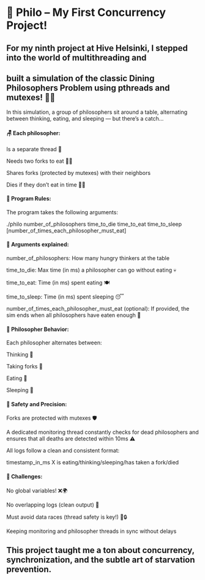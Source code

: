 # 🍝 Philo – My First Concurrency Project!

## For my ninth project at Hive Helsinki, I stepped into the world of multithreading and 
## built a simulation of the classic Dining Philosophers Problem using pthreads and mutexes! 🧠🔧

In this simulation, a group of philosophers sit around a table, alternating between thinking, eating, 
and sleeping — but there’s a catch...

#### 🪑 Each philosopher:

Is a separate thread 🧵

Needs two forks to eat 🍴🍝

Shares forks (protected by mutexes) with their neighbors

Dies if they don’t eat in time 😵‍💫

#### 🧾 Program Rules:
The program takes the following arguments:

./philo number_of_philosophers time_to_die time_to_eat time_to_sleep [number_of_times_each_philosopher_must_eat]

#### 📌 Arguments explained:

number_of_philosophers: How many hungry thinkers at the table

time_to_die: Max time (in ms) a philosopher can go without eating 💀

time_to_eat: Time (in ms) spent eating 🍽️

time_to_sleep: Time (in ms) spent sleeping 😴

number_of_times_each_philosopher_must_eat (optional): If provided, the sim ends when all philosophers have eaten enough 🍛

#### 🧠 Philosopher Behavior:

Each philosopher alternates between:

Thinking 🧠

Taking forks 🍴

Eating 🍝

Sleeping 🛌

#### 🧷 Safety and Precision:

Forks are protected with mutexes 🛡️

A dedicated monitoring thread constantly checks for dead philosophers and ensures that all deaths are detected within 10ms ⚠️

All logs follow a clean and consistent format:

timestamp_in_ms X is eating/thinking/sleeping/has taken a fork/died

#### 🧠 Challenges:

No global variables! ❌🌍

No overlapping logs (clean output) 📄

Must avoid data races (thread safety is key!) 🧵🔒

Keeping monitoring and philosopher threads in sync without delays

## This project taught me a ton about concurrency, synchronization, and the subtle art of starvation prevention. 
